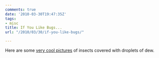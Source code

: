 ```yaml
---
comments: true
date: '2010-03-30T19:47:35Z'
tags:
- misc
title: If You Like Bugs...
url: "/2010/03/30/if-you-like-bugs/"

---
```

Here are some [very cool pictures](http://www.dailymail.co.uk/sciencetech/article-1260946/The-stunning-pictures-sleeping-insects-covered-early-morning-dew.html) of insects covered with droplets of dew.
